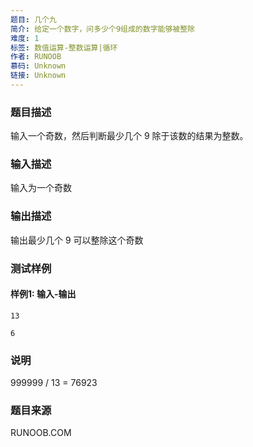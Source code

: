 ```yaml
---
题目: 几个九
简介: 给定一个数字，问多少个9组成的数字能够被整除
难度: 1
标签: 数值运算-整数运算|循环
作者: RUNOOB
慕码: Unknown
链接: Unknown
---
```


### 题目描述

输入一个奇数，然后判断最少几个 9 除于该数的结果为整数。

### 输入描述

输入为一个奇数

### 输出描述

输出最少几个 9 可以整除这个奇数

### 测试样例

#### 样例1: 输入-输出

```
13
```

```
6
```

### 说明

999999 / 13 = 76923

### 题目来源

RUNOOB.COM

